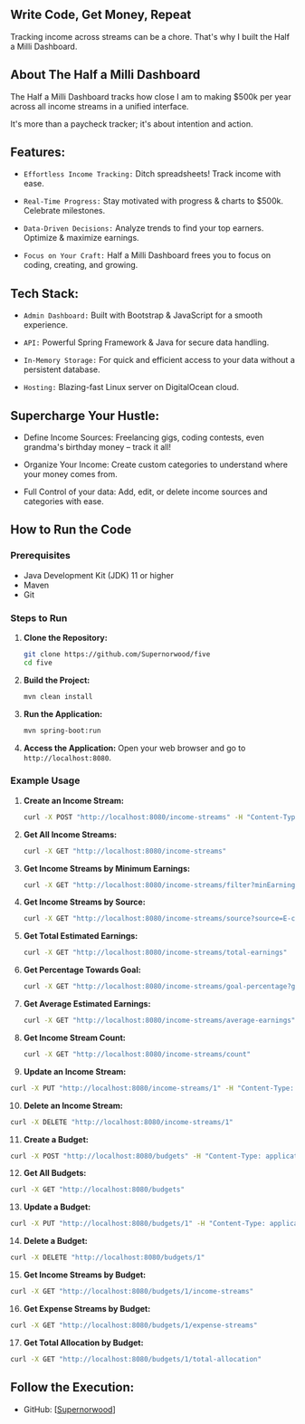 ## Write Code, Get Money, Repeat

Tracking income across streams can be a chore. That's why I built the Half a Milli Dashboard.

## About The Half a Milli Dashboard

The Half a Milli Dashboard tracks how close I am to making $500k per year across all income streams in a unified interface.

It's more than a paycheck tracker; it's about intention and action.

## Features:

- `Effortless Income Tracking:` Ditch spreadsheets! Track income with ease.

- `Real-Time Progress:` Stay motivated with progress & charts to $500k. Celebrate milestones.

- `Data-Driven Decisions:` Analyze trends to find your top earners. Optimize & maximize earnings.

- `Focus on Your Craft:` Half a Milli Dashboard frees you to focus on coding, creating, and growing.

## Tech Stack:

- `Admin Dashboard:` Built with Bootstrap & JavaScript for a smooth experience.

- `API:` Powerful Spring Framework & Java for secure data handling.

- `In-Memory Storage:` For quick and efficient access to your data without a persistent database.

- `Hosting:` Blazing-fast Linux server on DigitalOcean cloud.

## Supercharge Your Hustle:

- Define Income Sources: Freelancing gigs, coding contests, even grandma's birthday money – track it all!

- Organize Your Income: Create custom categories to understand where your money comes from.

- Full Control of your data: Add, edit, or delete income sources and categories with ease.

## How to Run the Code

### Prerequisites

- Java Development Kit (JDK) 11 or higher
- Maven
- Git

### Steps to Run

1. **Clone the Repository:**

   ```bash
   git clone https://github.com/Supernorwood/five
   cd five
   ```

2. **Build the Project:**

   ```bash
   mvn clean install
   ```

3. **Run the Application:**

   ```bash
   mvn spring-boot:run
   ```

4. **Access the Application:**
   Open your web browser and go to `http://localhost:8080`.

### Example Usage

1. **Create an Income Stream:**

   ```bash
   curl -X POST "http://localhost:8080/income-streams" -H "Content-Type: application/json" -d '{"estimatedEarningsPerYear":30000.00, "source":"New Source", "name":"New Name", "description":"New Description"}'
   ```

2. **Get All Income Streams:**

   ```bash
   curl -X GET "http://localhost:8080/income-streams"
   ```

3. **Get Income Streams by Minimum Earnings:**

   ```bash
   curl -X GET "http://localhost:8080/income-streams/filter?minEarnings=20000"
   ```

4. **Get Income Streams by Source:**

   ```bash
   curl -X GET "http://localhost:8080/income-streams/source?source=E-commerce Store"
   ```

5. **Get Total Estimated Earnings:**

   ```bash
   curl -X GET "http://localhost:8080/income-streams/total-earnings"
   ```

6. **Get Percentage Towards Goal:**

   ```bash
   curl -X GET "http://localhost:8080/income-streams/goal-percentage?goal=500000"
   ```

7. **Get Average Estimated Earnings:**

   ```bash
   curl -X GET "http://localhost:8080/income-streams/average-earnings"
   ```

8. **Get Income Stream Count:**

   ```bash
   curl -X GET "http://localhost:8080/income-streams/count"
   ```

9. **Update an Income Stream:**

```bash
curl -X PUT "http://localhost:8080/income-streams/1" -H "Content-Type: application/json" -d '{"estimatedEarningsPerYear":25000.00, "source":"Updated Source", "name":"Updated Name", "description":"Updated Description"}'
```

10. **Delete an Income Stream:**

```bash
curl -X DELETE "http://localhost:8080/income-streams/1"
```

11. **Create a Budget:**

```bash
curl -X POST "http://localhost:8080/budgets" -H "Content-Type: application/json" -d '{"allocation":5000.00, "category":"Marketing", "description":"Budget for marketing campaigns"}'
```

12. **Get All Budgets:**

```bash
curl -X GET "http://localhost:8080/budgets"
```

13. **Update a Budget:**

```bash
curl -X PUT "http://localhost:8080/budgets/1" -H "Content-Type: application/json" -d '{"allocation":15000.00, "category":"Operations", "description":"Updated budget for operational expenses"}'
```

14. **Delete a Budget:**

```bash
curl -X DELETE "http://localhost:8080/budgets/1"
```

15. **Get Income Streams by Budget:**

```bash
curl -X GET "http://localhost:8080/budgets/1/income-streams"
```

16. **Get Expense Streams by Budget:**

```bash
curl -X GET "http://localhost:8080/budgets/1/expense-streams"
```

17. **Get Total Allocation by Budget:**

```bash
curl -X GET "http://localhost:8080/budgets/1/total-allocation"
```

## Follow the Execution:

- GitHub: [[Supernorwood](https://github.com/Supernorwood/five)]
